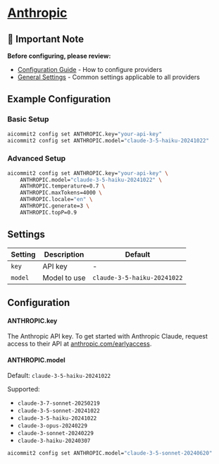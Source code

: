 # <a href="https://console.anthropic.com/" target="_blank">Anthropic</a>

## 📌 Important Note

**Before configuring, please review:**

- [Configuration Guide](../../README.md#configuration) - How to configure providers
- [General Settings](../../README.md#general-settings) - Common settings applicable to all providers

## Example Configuration

### Basic Setup

```sh
aicommit2 config set ANTHROPIC.key="your-api-key"
aicommit2 config set ANTHROPIC.model="claude-3-5-haiku-20241022"
```

### Advanced Setup

```sh
aicommit2 config set ANTHROPIC.key="your-api-key" \
    ANTHROPIC.model="claude-3-5-haiku-20241022" \
    ANTHROPIC.temperature=0.7 \
    ANTHROPIC.maxTokens=4000 \
    ANTHROPIC.locale="en" \
    ANTHROPIC.generate=3 \
    ANTHROPIC.topP=0.9
```

## Settings

| Setting | Description  | Default                     |
| ------- | ------------ | --------------------------- |
| `key`   | API key      | -                           |
| `model` | Model to use | `claude-3-5-haiku-20241022` |

## Configuration

#### ANTHROPIC.key

The Anthropic API key. To get started with Anthropic Claude, request access to their API at [anthropic.com/earlyaccess](https://www.anthropic.com/earlyaccess).

#### ANTHROPIC.model

Default: `claude-3-5-haiku-20241022`

Supported:

- `claude-3-7-sonnet-20250219`
- `claude-3-5-sonnet-20241022`
- `claude-3-5-haiku-20241022`
- `claude-3-opus-20240229`
- `claude-3-sonnet-20240229`
- `claude-3-haiku-20240307`

```sh
aicommit2 config set ANTHROPIC.model="claude-3-5-sonnet-20240620"
```
